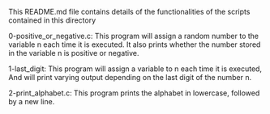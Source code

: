 This README.md file contains details of the functionalities of the scripts contained in this directory

  0-positive_or_negative.c: This program will assign a random number to the variable n each time it is executed. It also prints whether the number stored in the variable n is positive or negative.

  1-last_digit: This program will assign a variable to n each time it is executed, And will print varying output depending on the last digit of the number n.

  2-print_alphabet.c: This program prints the alphabet in lowercase, followed by a new line.

   
